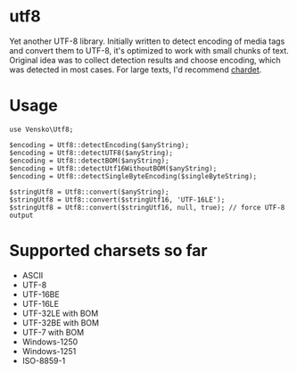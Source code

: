 # utf8
Yet another UTF-8 library. Initially written to detect encoding of media tags and convert them to UTF-8, it's optimized to work with small chunks of text. Original idea was to collect detection results and choose encoding, which was detected in most cases. For large texts, I'd recommend [chardet](https://github.com/chardet/chardet).

# Usage
```
use Vensko\Utf8;

$encoding = Utf8::detectEncoding($anyString);
$encoding = Utf8::detectUTF8($anyString);
$encoding = Utf8::detectBOM($anyString);
$encoding = Utf8::detectUtf16WithoutBOM($anyString);
$encoding = Utf8::detectSingleByteEncoding($singleByteString);

$stringUtf8 = Utf8::convert($anyString);
$stringUtf8 = Utf8::convert($stringUtf16, 'UTF-16LE');
$stringUtf8 = Utf8::convert($stringUtf16, null, true); // force UTF-8 output
```

# Supported charsets so far

 - ASCII
 - UTF-8
 - UTF-16BE
 - UTF-16LE
 - UTF-32LE with BOM
 - UTF-32BE with BOM
 - UTF-7 with BOM
 - Windows-1250
 - Windows-1251
 - ISO-8859-1
